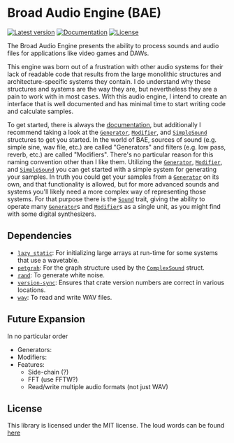 # Broad Audio Engine (BAE)

[![Latest version](https://img.shields.io/crates/v/bae_rs.svg)](https://crates.io/crates/bae_rs "bae_rs on crates.io")
[![Documentation](https://docs.rs/bae_rs/badge.svg)](https://docs.rs/bae_rs "bae_rs documentation")
[![License](https://img.shields.io/crates/l/bae_rs.svg)](https://github.com/ChylerDev/BAE#license "bae_rs license")

The Broad Audio Engine presents the ability to process sounds and audio files for applications like video games and DAWs.

This engine was born out of a frustration with other audio systems for their lack of readable code that results from the large monolithic structures and architecture-specific systems they contain. I do understand why these structures and systems are the way they are, but nevertheless they are a pain to work with in most cases. With this audio engine, I intend to create an interface that is well documented and has minimal time to start writing code and calculate samples.

To get started, there is always the [documentation], but additionally I recommend taking a look at the [`Generator`], [`Modifier`], and [`SimpleSound`] structures to get you started. In the world of BAE, sources of sound (e.g. simple sine, wav file, etc.) are called "Generators" and filters (e.g. low pass, reverb, etc.) are called "Modifiers". There's no particular reason for this naming convention other than I like them. Utilizing the [`Generator`], [`Modifier`], and [`SimpleSound`] you can get started with a simple system for generating your samples. In truth you could get your samples from a [`Generator`] on its own, and that functionality is allowed, but for more advanced sounds and systems you'll likely need a more complex way of representing those systems. For that purpose there is the [`Sound`] trait, giving the ability to operate many [`Generator`]s and [`Modifier`]s as a single unit, as you might find with some digital synthesizers.

[documentation]: https://docs.rs/bae_rs
[`Generator`]: https://docs.rs/bae_rs/0.13.2/bae_rs/generators/trait.Generator.html
[`Modifier`]: https://docs.rs/bae_rs/0.13.2/bae_rs/modifiers/trait.Modifier.html
[`Sound`]: https://docs.rs/bae_rs/0.13.2/bae_rs/sounds/trait.Sound.html
[`SimpleSound`]: https://docs.rs/bae_rs/0.13.2/bae_rs/sounds/simple_sound/struct.SimpleSound.html

## Dependencies

* [`lazy_static`](https://crates.io/crates/lazy_static): For initializing large arrays at run-time for some systems that use a wavetable.
* [`petgrah`](https://crates.io/crates/petgraph): For the graph structure used by the [`ComplexSound`](https://docs.rs/bae_rs/0.13.2/bae_rs/sounds/complex_sound/struct.ComplexSound.html) struct.
* [`rand`](https://crates.io/crates/rand): To generate white noise.
* [`version-sync`](https://crates.io/crates/version-sync): Ensures that crate version numbers are correct in various locations.
* [`wav`](https://crates.io/crates/wav): To read and write WAV files.

## Future Expansion

In no particular order

* Generators:
* Modifiers:
* Features:
  * Side-chain (?)
  * FFT (use FFTW?)
  * Read/write multiple audio formats (not just WAV)

## License

This library is licensed under the MIT license. The loud words can be found [here](LICENSE)
